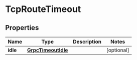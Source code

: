 

# TcpRouteTimeout


## Properties

| Name | Type | Description | Notes |
|------------ | ------------- | ------------- | -------------|
|**idle** | [**GrpcTimeoutIdle**](GrpcTimeoutIdle.md) |  |  [optional] |



